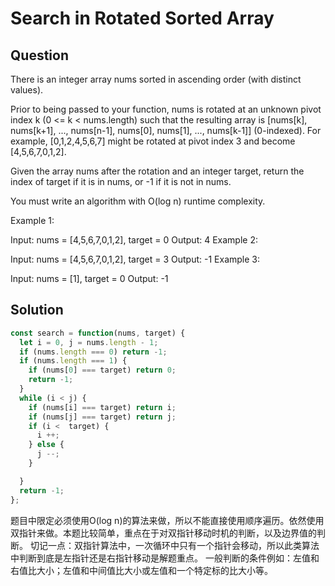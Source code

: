 # Search in Rotated Sorted Array

## Question
There is an integer array nums sorted in ascending order (with distinct values).

Prior to being passed to your function, nums is rotated at an unknown pivot index k (0 <= k < nums.length) such that the resulting array is [nums[k], nums[k+1], ..., nums[n-1], nums[0], nums[1], ..., nums[k-1]] (0-indexed). For example, [0,1,2,4,5,6,7] might be rotated at pivot index 3 and become [4,5,6,7,0,1,2].

Given the array nums after the rotation and an integer target, return the index of target if it is in nums, or -1 if it is not in nums.

You must write an algorithm with O(log n) runtime complexity.

 

Example 1:

Input: nums = [4,5,6,7,0,1,2], target = 0
Output: 4
Example 2:

Input: nums = [4,5,6,7,0,1,2], target = 3
Output: -1
Example 3:

Input: nums = [1], target = 0
Output: -1

## Solution
``` js
const search = function(nums, target) {
  let i = 0, j = nums.length - 1;
  if (nums.length === 0) return -1;
  if (nums.length === 1) {
    if (nums[0] === target) return 0;
    return -1;
  }
  while (i < j) {
    if (nums[i] === target) return i;
    if (nums[j] === target) return j;
    if (i <  target) {
      i ++;
    } else {
      j --;
    }

  }
  return -1;
};
```
题目中限定必须使用O(log n)的算法来做，所以不能直接使用顺序遍历。依然使用双指针来做。本题比较简单，重点在于对双指针移动时机的判断，以及边界值的判断。
切记一点：双指针算法中，一次循环中只有一个指针会移动，所以此类算法中判断到底是左指针还是右指针移动是解题重点。
一般判断的条件例如：左值和右值比大小；左值和中间值比大小或左值和一个特定标的比大小等。
